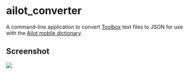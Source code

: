 # ailot_converter

A command-line application to convert [Toolbox](http://www-01.sil.org/computing/toolbox/) text files to JSON for use with the [Ailot mobile dictionary](https://github.com/phonemica/ailot).

## Screenshot

![](http://phonemica.net/github/ailot_converter.png)
